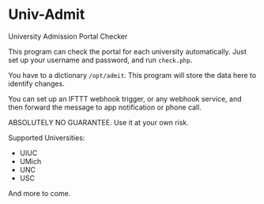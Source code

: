 # Univ-Admit

University Admission Portal Checker

This program can check the portal for each university automatically. Just set up your username and password, and run `check.php`.

You have to a dictionary `/opt/admit`. This program will store the data here to identify changes.

You can set up an IFTTT webhook trigger, or any webhook service, and then forward the message to app notification or phone call.

ABSOLUTELY NO GUARANTEE. Use it at your own risk.

Supported Universities:

+ UIUC
+ UMich
+ UNC
+ USC

And more to come.
